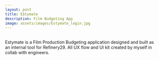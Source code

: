 ```yaml
---
layout: post
title: E$tymate
description: Film Budgeting App
image: assets/images/Estymate_login.jpg
---
```

<br>
Estymate is a Film Production Budgeting application designed and built as an internal tool for Refinery29. All UX flow and UI kit created by myself in collab with engineers.
<br>
<br>
<br>
<span class="image fit"><img src="{{ site.baseurl }}/assets/images/Estymate v2 Dashboard.jpg" alt=""/></span>
<br>
<span class="image fit"><img src="{{ site.baseurl }}/assets/images/Estymate v2 Master Sheet.jpg" alt=""/></span>
<br>
<span class="image fit"><img src="{{ site.baseurl }}/assets/images/Estymate v2 Projects .jpg" alt=""/></span>


